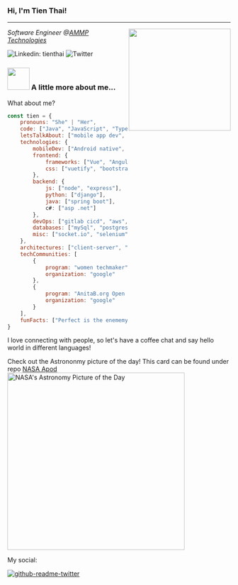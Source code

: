 ### Hi, I'm Tien Thai!
---
<img align="right" src="https://github.com/tienthai0205/tienthai0205/blob/master/profile_illustra.png" width="230">

*Software Engineer @[AMMP Technologies](https://www.ammp.io)*

![Linkedin: tienthai](https://img.shields.io/badge/-tien-blue?style=flat-square&logo=Linkedin&logoColor=white&link=https://www.linkedin.com/in/tien-t-326769166/)
![Twitter](https://img.shields.io/twitter/follow/alie_steward?label=Follow)

### <img src="https://media.giphy.com/media/VgCDAzcKvsR6OM0uWg/giphy.gif" width="50"> A little more about me...  


What about me?

```jsx
const tien = {
	pronouns: "She" | "Her",
	code: ["Java", "JavaScript", "TypeScript", "Python", "Dart", "Ruby", "C#"],
	letsTalkAbout: ["mobile app dev", "IoT", "music", "ui/ux", "apple", "tech"],
	technologies: {
		mobileDev: ["Android native", "IOS native", "Flutter"],
		frontend: {
			frameworks: ["Vue", "Angular"],
			css: ["vuetify", "bootstrap"]
		},
		backend: {
			js: ["node", "express"],
			python: ["django"],
			java: ["spring boot"],
			c#: ["asp .net"]
		},
		devOps: ["gitlab cicd", "aws", "docker"],
		databases: ["mySql", "postgresql", "sqlite"],
		misc: ["socket.io", "selenium", "firebase"]
	},
	architectures: ["client-server", "model view controller", "progressive web apps", "messaging pattern"],
	techCommunities: [
		{
			program: "women techmaker",
			organization: "google"
		},
		{
			program: "AnitaB.org Open Source",
			organization: "google"
		}
	],
	funFacts: ["Perfect is the enememy of good. But let's spend half a day refactoring old codes"],
}
```

I love connecting with people, so let's have a coffee chat and say hello world in different languages!

Check out the Astrononmy picture of the day! This card can be found under repo [NASA Apod](https://github.com/NominalTrajectory/nasa-apod-github-readme)
[<img src="https://main-bvxea6i-qok2msoo3yjke.de-2.platformsh.site" alt="NASA's Astronomy Picture of the Day" width="400" />](https://apod.nasa.gov/apod/astropix.html)

My social:

[![github-readme-twitter](https://github-readme-twitter.gazf.vercel.app/api?id=alie_steward)](https://github.com/gazf/github-readme-twitter)

